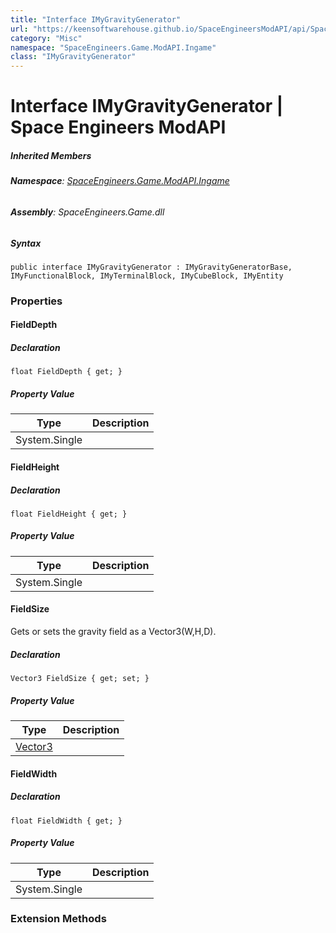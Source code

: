 ```yaml
---
title: "Interface IMyGravityGenerator"
url: "https://keensoftwarehouse.github.io/SpaceEngineersModAPI/api/SpaceEngineers.Game.ModAPI.Ingame.IMyGravityGenerator.html"
category: "Misc"
namespace: "SpaceEngineers.Game.ModAPI.Ingame"
class: "IMyGravityGenerator"
---
```


# Interface IMyGravityGenerator | Space Engineers ModAPI

##### Inherited Members

###### **Namespace**: [SpaceEngineers.Game.ModAPI.Ingame](https://keensoftwarehouse.github.io/SpaceEngineersModAPI/api/SpaceEngineers.Game.ModAPI.Ingame.html)

###### **Assembly**: SpaceEngineers.Game.dll

##### Syntax

```
public interface IMyGravityGenerator : IMyGravityGeneratorBase, IMyFunctionalBlock, IMyTerminalBlock, IMyCubeBlock, IMyEntity
```

### Properties

#### FieldDepth

##### Declaration

```
float FieldDepth { get; }
```

##### Property Value

| Type | Description |
| --- | --- |
| System.Single |     |

#### FieldHeight

##### Declaration

```
float FieldHeight { get; }
```

##### Property Value

| Type | Description |
| --- | --- |
| System.Single |     |

#### FieldSize

Gets or sets the gravity field as a Vector3(W,H,D).

##### Declaration

```
Vector3 FieldSize { get; set; }
```

##### Property Value

| Type | Description |
| --- | --- |
| [Vector3](https://keensoftwarehouse.github.io/SpaceEngineersModAPI/api/VRageMath.Vector3.html) |     |

#### FieldWidth

##### Declaration

```
float FieldWidth { get; }
```

##### Property Value

| Type | Description |
| --- | --- |
| System.Single |     |

### Extension Methods